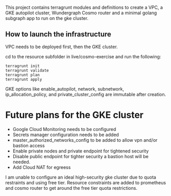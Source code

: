 This project contains terragrunt modules and definitions to create a VPC, a GKE autopilot cluster, Wundergraph Cosmo router and a minimal golang subgraph app to run on the gke cluster.

## How to launch the infrastructure

VPC needs to be deployed first, then the GKE cluster.

cd to the resource subfolder in live/cosmo-exercise and run the following: 

```
terragrunt init
terragrunt validate
terragrunt plan
terragrunt apply
```

GKE options like enable_autopilot, network, subnetwork, ip_allocation_policy, and private_cluster_config are immutable after creation. 

# Future plans for the GKE cluster

* Google Cloud Monitoring needs to be configured
* Secrets manager configuration needs to be added
* master_authorized_networks_config to be added to allow vpn and/or bastion access
* Enable private nodes and private endpoint for tightened security
* Disable public endpoint for tighter security  a bastion host will be needed.
* Add Cloud NAT for egreess

I am unable to configure an ideal high-security gke cluster due to quota restraints and using free tier.
Resource constraints are added to prometheus and cosmo router to get around the free tier quota restrictions.

